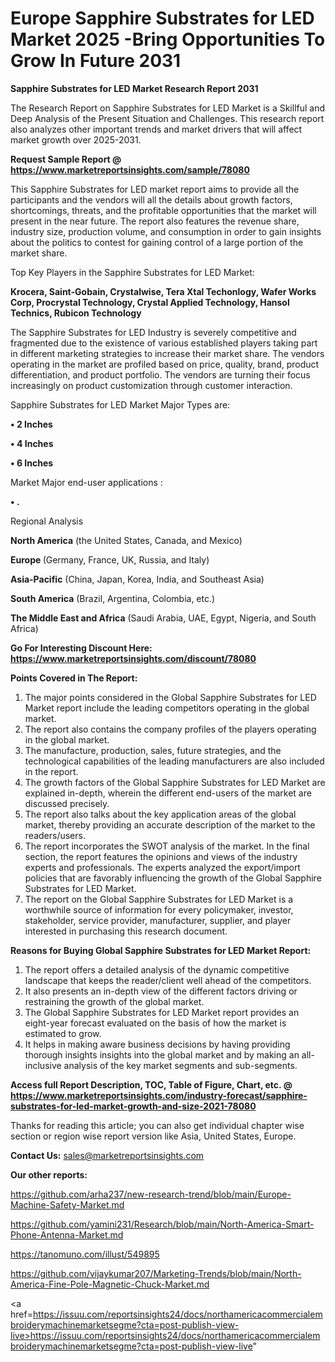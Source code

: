 # Europe Sapphire Substrates for LED Market 2025 -Bring Opportunities To Grow In Future 2031

<strong>Sapphire Substrates for LED Market Research Report 2031</strong>

The Research Report on Sapphire Substrates for LED Market is a Skillful and Deep Analysis of the Present Situation and Challenges. This research report also analyzes other important trends and market drivers that will affect market growth over 2025-2031.

<strong>Request Sample Report @ <a href=https://www.marketreportsinsights.com/sample/78080>https://www.marketreportsinsights.com/sample/78080</a></strong>

This Sapphire Substrates for LED market report aims to provide all the participants and the vendors will all the details about growth factors, shortcomings, threats, and the profitable opportunities that the market will present in the near future. The report also features the revenue share, industry size, production volume, and consumption in order to gain insights about the politics to contest for gaining control of a large portion of the market share.

Top Key Players in the Sapphire Substrates for LED Market:

<strong>Krocera, Saint-Gobain, Crystalwise, Tera Xtal Techonlogy, Wafer Works Corp, Procrystal Technology, Crystal Applied Technology, Hansol Technics, Rubicon Technology</strong>

The Sapphire Substrates for LED Industry is severely competitive and fragmented due to the existence of various established players taking part in different marketing strategies to increase their market share. The vendors operating in the market are profiled based on price, quality, brand, product differentiation, and product portfolio. The vendors are turning their focus increasingly on product customization through customer interaction.

Sapphire Substrates for LED Market Major Types are:

<strong>• 2 Inches

• 4 Inches

• 6 Inches</strong>

Market Major end-user applications :

<strong>• .</strong>

Regional Analysis

</u><strong><b>North America</b></strong> (the United States, Canada, and Mexico)

<strong><b>Europe </b></strong>(Germany, France, UK, Russia, and Italy)

<strong><b>Asia-Pacific</b></strong> (China, Japan, Korea, India, and Southeast Asia)

<strong><b>South America</b></strong> (Brazil, Argentina, Colombia, etc.)

<strong><b>The Middle East and Africa</b></strong> (Saudi Arabia, UAE, Egypt, Nigeria, and South Africa)

<strong>Go For Interesting Discount Here: <a href=https://www.marketreportsinsights.com/discount/78080>https://www.marketreportsinsights.com/discount/78080</a></strong>

<strong>Points Covered in The Report:</strong>
<ol>
  <li>The major points considered in the Global Sapphire Substrates for LED Market report include the leading competitors operating in the global market.</li>
  <li>The report also contains the company profiles of the players operating in the global market.</li>
  <li>The manufacture, production, sales, future strategies, and the technological capabilities of the leading manufacturers are also included in the report.</li>
  <li>The growth factors of the Global Sapphire Substrates for LED Market are explained in-depth, wherein the different end-users of the market are discussed precisely.</li>
  <li>The report also talks about the key application areas of the global market, thereby providing an accurate description of the market to the readers/users.</li>
  <li>The report incorporates the SWOT analysis of the market. In the final section, the report features the opinions and views of the industry experts and professionals. The experts analyzed the export/import policies that are favorably influencing the growth of the Global Sapphire Substrates for LED Market.</li>
  <li>The report on the Global Sapphire Substrates for LED Market is a worthwhile source of information for every policymaker, investor, stakeholder, service provider, manufacturer, supplier, and player interested in purchasing this research document.</li>
</ol>
<strong>Reasons for Buying Global Sapphire Substrates for LED Market Report:</strong>

<ol>
  <li>The report offers a detailed analysis of the dynamic competitive landscape that keeps the reader/client well ahead of the competitors.</li>
  <li>It also presents an in-depth view of the different factors driving or restraining the growth of the global market.</li>
  <li>The Global Sapphire Substrates for LED Market report provides an eight-year forecast evaluated on the basis of how the market is estimated to grow.</li>
  <li>It helps in making aware business decisions by having providing thorough insights insights into the global market and by making an all-inclusive analysis of the key market segments and sub-segments.</li>
</ol>
<strong>Access full Report Description, TOC, Table of Figure, Chart, etc. @ <a href=https://www.marketreportsinsights.com/industry-forecast/sapphire-substrates-for-led-market-growth-and-size-2021-78080>https://www.marketreportsinsights.com/industry-forecast/sapphire-substrates-for-led-market-growth-and-size-2021-78080</a></strong>


Thanks for reading this article; you can also get individual chapter wise section or region wise report version like Asia, United States, Europe.

<strong>Contact Us:</strong>
sales@marketreportsinsights.com

<strong>Our other reports:</strong>

<a href=https://github.com/arha237/new-research-trend/blob/main/Europe-Machine-Safety-Market.md>https://github.com/arha237/new-research-trend/blob/main/Europe-Machine-Safety-Market.md</a>

<a href=https://github.com/yamini231/Research/blob/main/North-America-Smart-Phone-Antenna-Market.md>https://github.com/yamini231/Research/blob/main/North-America-Smart-Phone-Antenna-Market.md</a>

<a href=https://tanomuno.com/illust/549895>https://tanomuno.com/illust/549895</a>

<a href=https://github.com/vijaykumar207/Marketing-Trends/blob/main/North-America-Fine-Pole-Magnetic-Chuck-Market.md>https://github.com/vijaykumar207/Marketing-Trends/blob/main/North-America-Fine-Pole-Magnetic-Chuck-Market.md</a>

<a href=https://issuu.com/reportsinsights24/docs/northamericacommercialembroiderymachinemarketsegme?cta=post-publish-view-live>https://issuu.com/reportsinsights24/docs/northamericacommercialembroiderymachinemarketsegme?cta=post-publish-view-live</a>"
